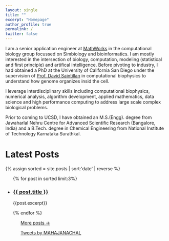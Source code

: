 ```yaml
---
layout: single
title: ""
excerpt: "Homepage"
author_profile: true
permalink: /
twitter: false
---
```


I am a senior application engineer at <a href="https://www.mathworks.com/">MathWorks</a> in the computational biology group focussed on Simbiology and bioinformatics. I am mostly interested in the intersection of biology, computation, modeling (statistical and first principle) and artifical intelligence. Before pivoting to industry, I had obtained a PhD at the University of California San Diego under the supervision of <a href="http://stokeslet.ucsd.edu/index.html">Prof. David Saintillan</a> in computational biophysics to understand how genome organizes insid the cell. 

I leverage interdisciplinary skills including computational biophysics, numerical analysis, algorithm development, applied mathematics, data science and high performance computing to address large scale complex biological problems.

Prior to coming to UCSD, I have obtained an M.S.(Engg). degree from Jawaharlal Nehru Centre for Advanced Scientific Research (Bangalore, India) and a B.Tech. degree in Chemical Engineering from National Institute of Technology Karnataka Surathkal.

<h1>Latest Posts</h1>
{% assign sorted = site.posts | sort:'date' | reverse %}
<ul>
{% for post in sorted limit:3%}
	<div class="{{ include.type | default: "list" }}__item">
	  <article class="archive__item" itemscope itemtype="http://schema.org/CreativeWork">
	    <li>
	      <h3 class="archive__item-title" itemprop="headline">
			 	  <a href="{{ root_url }}{{ post.url }}">{{ post.title }}</a>
	      </h3>
        <p class="archive__item-excerpt" itemprop="description">{{post.excerpt}}</p>
	    </li>
	 </article>
	</div>
{% endfor %}
<ul> 
<a href="/blog/" class="back-to-top">More posts &rarr;</a>

<a class="twitter-timeline" data-width="500" data-height="1000" href="https://twitter.com/MAHAJANACHAL">Tweets by MAHAJANACHAL</a> <script async src="https://platform.twitter.com/widgets.js" charset="utf-8"></script> 
